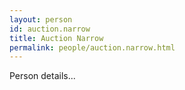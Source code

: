 ```yaml
---
layout: person
id: auction.narrow
title: Auction Narrow
permalink: people/auction.narrow.html
---
```


Person details...